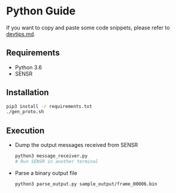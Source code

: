 # Python Guide

If you want to copy and paste some code snippets, please refer to [devtips.md](./devtips.md).

## Requirements

- Python 3.6
- SENSR

## Installation

```bash
pip3 install -r requirements.txt
./gen_proto.sh
```

## Execution

- Dump the output messages received from SENSR
  ```bash
  python3 message_receiver.py
  # Run SENSR in another terminal
  ```
- Parse a binary output file
  ```bash
  python3 parse_output.py sample_output/frame_00006.bin
  ```
